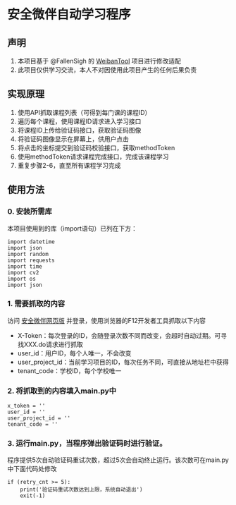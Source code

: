 # 安全微伴自动学习程序

## 声明
1. 本项目基于 @FallenSigh 的 [WeibanTool](https://github.com/FallenSigh/WeibanTool) 项目进行修改适配
2. 此项目仅供学习交流，本人不对因使用此项目产生的任何后果负责

## 实现原理
1. 使用API抓取课程列表（可得到每门课的课程ID）
2. 遍历每个课程，使用课程ID请求进入学习接口
3. 将课程ID上传给验证码接口，获取验证码图像
4. 将验证码图像显示在屏幕上，供用户点击
5. 将点击的坐标提交到验证码校验接口，获取methodToken
6. 使用methodToken请求课程完成接口，完成该课程学习
7. 重复步骤2-6，直至所有课程学习完成

## 使用方法

### 0. 安装所需库

本项目使用到的库（import语句）已列在下方：
```
import datetime
import json
import random
import requests
import time
import cv2
import os
import json
```

### 1. 需要抓取的内容

访问 [安全微伴网页版](https://weiban.mycourse.cn/) 并登录，使用浏览器的F12开发者工具抓取以下内容
 - X-Token：每次登录的ID，会随登录次数不同而改变，会超时自动过期。可寻找XXX.do请求进行抓取
 - user_id：用户ID，每个人唯一，不会改变
 - user_project_id：当前学习项目的ID，每次任务不同，可直接从地址栏中获得
 - tenant_code：学校ID，每个学校唯一

### 2. 将抓取到的内容填入main.py中

```
x_token = ''
user_id = ''
user_project_id = ''
tenant_code = ''
```

### 3. 运行main.py，当程序弹出验证码时进行验证。

程序提供5次自动验证码重试次数，超过5次会自动终止运行。该次数可在main.py中下面代码处修改
```
if (retry_cnt >= 5):
    print('验证码重试次数达到上限，系统自动退出')
    exit(-1)
```
